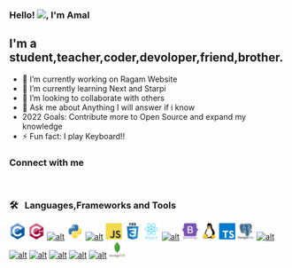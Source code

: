### Hello! <a href="https://www.gautamkrishnar.com/"><img src="https://media.giphy.com/media/hvRJCLFzcasrR4ia7z/giphy.gif" width="25px"></a>, I'm Amal 

## I'm a student,teacher,coder,devoloper,friend,brother.
- 🔭 I’m currently working on Ragam Website
- 🌱 I’m currently learning Next and Starpi
- 👯 I’m looking to collaborate with others
- 💬 Ask me about Anything I will answer if i know
- 2022 Goals: Contribute more to Open Source and expand my knowledge
- ⚡ Fun fact: I play Keyboard!!

### Connect with me

[<img align="left" alt="" width="22px" src="https://cdn-icons-png.flaticon.com/512/174/174857.png"/>][linkedin]
[<img align="left" alt="" width="22px" src="https://cdn-icons-png.flaticon.com/512/733/733547.png"/>][facebook]
[<img align="left" alt="" width="22px" src="https://cdn-icons-png.flaticon.com/512/2111/2111463.png"/>][instagram]
[<img align="left" alt="" width="22px" src="https://cdn-icons-png.flaticon.com/512/732/732200.png"/>][gmail]
[<img align="left" alt="" width="22px" src="https://cdn-icons-png.flaticon.com/512/431/431979.png"/>][Portfolio]


<br/>

### 🛠️&nbsp;&nbsp; Languages,Frameworks and Tools
<a href='https://www.cprogramming.com/' target='_blank'><img alighn='left' alt='alt' width='30px' src='https://raw.githubusercontent.com/devicons/devicon/master/icons/c/c-original.svg'/></a>
<a href='https://isocpp.org/' target='_blank'><img alighn='left' alt='alt' width='30px' src='https://raw.githubusercontent.com/devicons/devicon/master/icons/cplusplus/cplusplus-original.svg'/></a>
<a href='https://www.java.com/en/' target='_blank'><img alighn='left' alt='alt' width='30px' src='https://www.vectorlogo.zone/logos/java/java-icon.svg'/></a>
<a href='https://www.python.org/' target='_blank'><img alighn='left' alt='alt' width='30px' src='https://raw.githubusercontent.com/devicons/devicon/master/icons/python/python-original.svg'/></a>
<a href='https://html.spec.whatwg.org/dev/' target='_blank'><img alighn='left' alt='alt' width='30px' src='https://cdn-icons-png.flaticon.com/512/174/174854.png'/></a>
<a href='https://www.javascript.com/' target='_blank'><img alighn='left' alt='alt' width='30px' src='https://raw.githubusercontent.com/devicons/devicon/master/icons/javascript/javascript-original.svg'/></a>
<a href='https://www.w3.org/Style/CSS/Overview.en.html' target='_blank'><img alighn='left' alt='alt' width='30px' src='https://raw.githubusercontent.com/devicons/devicon/master/icons/css3/css3-original-wordmark.svg'/></a>
<a href='https://reactjs.org/' target='_blank'><img alighn='left' alt='alt' width='30px' src='https://raw.githubusercontent.com/devicons/devicon/master/icons/react/react-original-wordmark.svg'/></a>
<a href='https://www.djangoproject.com/' target='_blank'><img alighn='left' alt='alt' width='30px' src='https://static.djangoproject.com/img/logos/django-logo-positive.png'/></a>
<a href='https://getbootstrap.com/' target='_blank'><img alighn='left' alt='alt' width='30px' src='https://raw.githubusercontent.com/devicons/devicon/master/icons/bootstrap/bootstrap-plain-wordmark.svg'/></a>
<a href='https://www.linux.org/' target='_blank'><img alighn='left' alt='alt' width='30px' src='https://raw.githubusercontent.com/devicons/devicon/master/icons/linux/linux-original.svg'/></a>
<a href='https://www.typescriptlang.org/' target='_blank'><img alighn='left' alt='alt' width='30px' src='https://raw.githubusercontent.com/devicons/devicon/master/icons/typescript/typescript-original.svg'/></a>
<a href='https://www.postgresql.org/' target='_blank'><img alighn='left' alt='alt' width='30px' src='https://raw.githubusercontent.com/devicons/devicon/master/icons/postgresql/postgresql-original-wordmark.svg'/></a>
<a href='https://www.sqlite.org/' target='_blank'><img alighn='left' alt='alt' width='30px' src='https://camo.githubusercontent.com/1b8a779f280e099e2d67ab949dad604e25ce0d321e66474c04430201790b3874/68747470733a2f2f7777772e766563746f726c6f676f2e7a6f6e652f6c6f676f732f73716c6974652f73716c6974652d69636f6e2e737667'/></a>
<a href='https://postman.com/' target='_blank'><img alighn='left' alt='alt' width='30px' src='https://camo.githubusercontent.com/93b32389bf746009ca2370de7fe06c3b5146f4c99d99df65994f9ced0ba41685/68747470733a2f2f7777772e766563746f726c6f676f2e7a6f6e652f6c6f676f732f676574706f73746d616e2f676574706f73746d616e2d69636f6e2e737667'/></a>
<a href='https://heroku.com/' target='_blank'><img alighn='left' alt='alt' width='30px' src='https://camo.githubusercontent.com/df12cb598044a3f38efc1f45e3580558c324cf8789b79487125044eeebcc4dee/68747470733a2f2f7777772e766563746f726c6f676f2e7a6f6e652f6c6f676f732f6865726f6b752f6865726f6b752d69636f6e2e737667'/></a>
<a href='https://graphql.org/' target='_blank'><img alighn='left' alt='alt' width='30px' src='https://camo.githubusercontent.com/07c382b68200c1a86d52d1682346e73e038b2f160c9afbc0af773fb3646882c8/68747470733a2f2f7777772e766563746f726c6f676f2e7a6f6e652f6c6f676f732f6772617068716c2f6772617068716c2d69636f6e2e737667'/></a>
<a href='https://cloud.google.com/' target='_blank'><img alighn='left' alt='alt' width='30px' src='https://camo.githubusercontent.com/582944f6627732531ce1a2e20ad43538d1896e16a5f159ea28fd137dbb8e798a/68747470733a2f2f7777772e766563746f726c6f676f2e7a6f6e652f6c6f676f732f676f6f676c655f636c6f75642f676f6f676c655f636c6f75642d69636f6e2e737667'/></a>
<a href='https://git-scm.com/' target='_blank'><img alighn='left' alt='alt' width='30px' src='https://camo.githubusercontent.com/582944f6627732531ce1a2e20ad43538d1896e16a5f159ea28fd137dbb8e798a/68747470733a2f2f7777772e766563746f726c6f676f2e7a6f6e652f6c6f676f732f676f6f676c655f636c6f75642f676f6f676c655f636c6f75642d69636f6e2e737667'/></a>
<a href='https://www.mysql.com/' target='_blank'><img alighn='left' alt='alt' width='30px' src='https://raw.githubusercontent.com/devicons/devicon/master/icons/mongodb/mongodb-original-wordmark.svg'/></a>







[instagram]: https://www.instagram.com/amal_p_mathews_2003/
[linkedin]: https://www.linkedin.com/in/amal-p-mathews/
[facebook]:https://www.facebook.com/amalpullukottayil.mathew/
[gmail]:mailto:amalpmathews2003@gmail.com
[portfolio]:https://amalpmathews2003.github.io/HTML-Projects/Personal%20Website/

[python]:https://www.python.org/
[c++]:https://isocpp.org/
[c]:https://en.wikipedia.org/wiki/C_(programming_language)
[java]:https://www.java.com/en/
[html]:https://html.spec.whatwg.org/dev/
[js]:https://www.javascript.com/
[css]:https://www.w3.org/Style/CSS/Overview.en.html
[react]:https://reactjs.org/
[vue]:https://vuejs.org/
[django]:https://www.djangoproject.com/
[starpi]:https://strapi.io/
[sublime]:https://www.sublimetext.com/
[vscode]:https://code.visualstudio.com/
[chrome]:https://www.google.com/intl/en_in/chrome/

[bootstrap]:https://getbootstrap.com/
[linux]:https://www.linux.org/
[react]:https://reactjs.org/
[typescript]:https://www.typescriptlang.org/
[postgres]:https://www.postgresql.org/
[sqllite]:https://www.sqlite.org/
[postman]:https://postman.com/
[heroku]:https://heroku.com/
[graphql]:https://graphql.org/
[gcloud]:https://cloud.google.com/
[git]:https://git-scm.com/
[mysql]:https://www.mysql.com/
[mangodb]:https://www.mongodb.com/